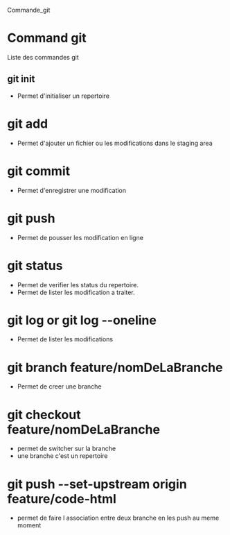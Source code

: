 Commande_git
# Command git
Liste des commandes git

## git init 
- Permet d'initialiser un repertoire

# git add 
- Permet d'ajouter un fichier ou les modifications dans le staging area

# git commit 
- Permet d'enregistrer une modification

# git push 
- Permet de pousser les modification en ligne
        
# git status
- Permet de verifier les status du repertoire.
- Permet de lister les modification a traiter.

# git log  or git log --oneline
- Permet de lister les modifications


# git branch feature/nomDeLaBranche
- Permet de creer une branche


# git  checkout feature/nomDeLaBranche
- permet de switcher sur la branche
- une branche c'est un repertoire

# git push --set-upstream origin feature/code-html
- permet de faire l association entre deux branche  en les push au meme moment